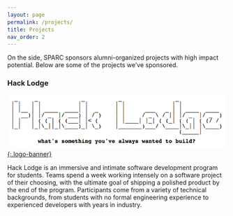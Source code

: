 ```yaml
---
layout: page
permalink: /projects/
title: Projects
nav_order: 2
---
```


On the side, SPARC sponsors alumni-organized projects with high impact potential. Below are some of the projects we’ve sponsored.

### Hack Lodge

[![hacklodge.org](/assets/images/hacklodge.png){:.logo-banner}]({{"https://hacklodge.org/"}})

Hack Lodge is an immersive and intimate software development program for students. Teams spend a week working intensely on a software project of their choosing, with the ultimate goal of shipping a polished product by the end of the program. Participants come from a variety of technical backgrounds, from students with no formal engineering experience to experienced developers with years in industry.
